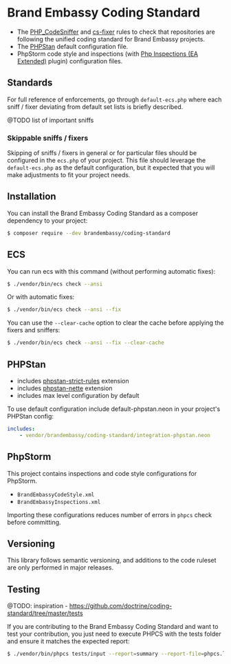 # Brand Embassy Coding Standard
- The [PHP_CodeSniffer](https://github.com/squizlabs/PHP_CodeSniffer) and [cs-fixer](https://github.com/PHP-CS-Fixer/PHP-CS-Fixer) rules to check that
repositories are following the unified coding standard for Brand Embassy projects.
- The [PHPStan](https://github.com/phpstan/phpstan) default configuration file.
- PhpStorm code style and inspections (with [Php Inspections (EA Extended)](https://plugins.jetbrains.com/plugin/7622-php-inspections-ea-extended-) plugin) configuration files.

Standards
---------
For full reference of enforcements, go through `default-ecs.php` where each sniff / fixer deviating from default set lists is briefly described.

@TODO list of important sniffs

### Skippable sniffs / fixers
Skipping of sniffs / fixers in general or for particular files should be configured in the `ecs.php` of your project. This file should leverage the `default-ecs.php` as the default configuration, but it expected that you will make adjustments to fit your project needs.

Installation
------------
You can install the Brand Embassy Coding Standard as a composer dependency to your project:

```bash
$ composer require --dev brandembassy/coding-standard
```

ECS
---------------
You can run ecs with this command (without performing automatic fixes):

```bash
$ ./vendor/bin/ecs check --ansi
```

Or with automatic fixes:

```bash
$ ./vendor/bin/ecs check --ansi --fix
```

You can use the `--clear-cache` option to clear the cache before applying the fixers and sniffers:

```bash
$ ./vendor/bin/ecs check --ansi --fix --clear-cache
```

PHPStan
-------
- includes [phpstan-strict-rules](https://github.com/phpstan/phpstan-strict-rules) extension
- includes [phpstan-nette](https://github.com/phpstan/phpstan-nette) extension
- includes max level configuration by default

To use default configuration include default-phpstan.neon in your project's PHPStan config:

``` yaml
includes:
    - vendor/brandembassy/coding-standard/integration-phpstan.neon
```

PhpStorm
--------
This project contains inspections and code style configurations for PhpStorm.
- `BrandEmbassyCodeStyle.xml`
- `BrandEmbassyInspections.xml`

Importing these configurations reduces number of errors in `phpcs` check before committing.

Versioning
----------
This library follows semantic versioning, and additions to the code ruleset
are only performed in major releases.

Testing
-------
@TODO: inspiration - https://github.com/doctrine/coding-standard/tree/master/tests

If you are contributing to the Brand Embassy Coding Standard and want to test your contribution, you just
need to execute PHPCS with the tests folder and ensure it matches the expected report:

```bash
$ ./vendor/bin/phpcs tests/input --report=summary --report-file=phpcs.log; diff tests/expected_report.txt phpcs.log
```
